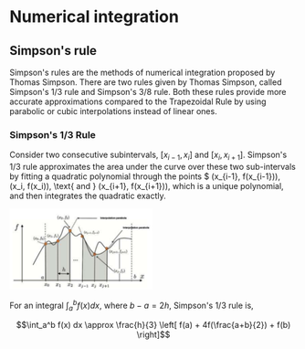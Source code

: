 # Numerical integration

## Simpson's rule

Simpson's rules are the methods of numerical integration proposed by Thomas Simpson. There are two rules given by Thomas Simpson, called Simpson's 1/3 rule and Simpson's 3/8 rule. Both these rules provide more accurate approximations compared to the Trapezoidal Rule by using parabolic or cubic interpolations instead of linear ones.

### Simpson's 1/3 Rule

Consider two consecutive subintervals, $[x_{i-1}, x_i] \text{ and } [x_i, x_{i+1}]$. Simpson's 1/3 rule approximates the area under the curve over these two sub-intervals by fitting a quadratic polynomial through the points $ (x_{i-1}, f(x_{i-1})), (x_i, f(x_i)), \text{ and } (x_{i+1}, f(x_{i+1})), which is a unique polynomial, and then integrates the quadratic exactly. 

[<img src="figure1.png" width="250"/>](figure1.png) 

For an integral $\int_a^b f(x) dx$, where $b-a = 2h$, Simpson's 1/3 rule is, 
```math
\int_a^b f(x) dx \approx \frac{h}{3} \left[  f(a) + 4f(\frac{a+b}{2}) + f(b) \right]
```


